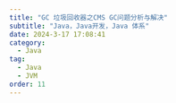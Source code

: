 ```yaml
---
title: "GC 垃圾回收器之CMS GC问题分析与解决"
subtitle: "Java，Java开发，Java 体系"
date: 2024-3-17 17:08:41
category:
  - Java
tag:
  - Java
  - JVM
order: 11
---
```

